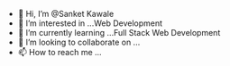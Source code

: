- 👋 Hi, I’m @Sanket Kawale
- 👀 I’m interested in ...Web Development
- 🌱 I’m currently learning ...Full Stack Web Development
- 💞️ I’m looking to collaborate on ...
- 📫 How to reach me ...

<!---
Sanket0908/Sanket0908 is a ✨ special ✨ repository because its `README.md` (this file) appears on your GitHub profile.
You can click the Preview link to take a look at your changes.
--->
